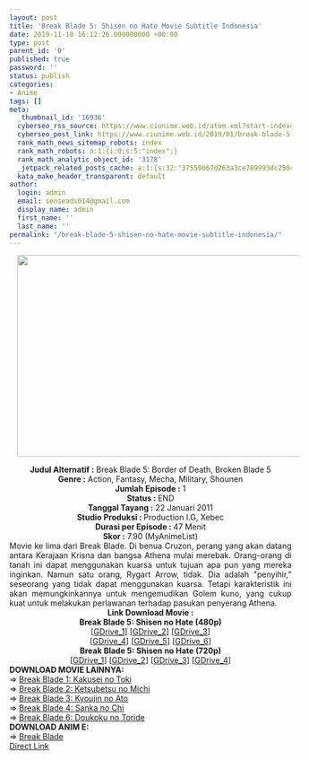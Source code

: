 ```yaml
---
layout: post
title: 'Break Blade 5: Shisen no Hate Movie Subtitle Indonesia'
date: 2019-11-18 16:12:26.000000000 +00:00
type: post
parent_id: '0'
published: true
password: ''
status: publish
categories:
- Anime
tags: []
meta:
  _thumbnail_id: '16936'
  cyberseo_rss_source: https://www.ciunime.web.id/atom.xml?start-index=2551&max-results=150
  cyberseo_post_link: https://www.ciunime.web.id/2019/01/break-blade-5-shisen-no-hate-movie.html
  rank_math_news_sitemap_robots: index
  rank_math_robots: a:1:{i:0;s:5:"index";}
  rank_math_analytic_object_id: '3178'
  _jetpack_related_posts_cache: a:1:{s:32:"37550b67d263a3ce789993dc25046c5f";a:2:{s:7:"expires";i:1649825880;s:7:"payload";a:0:{}}}
  kata_make_header_transparent: default
author:
  login: admin
  email: senseads014@gmail.com
  display_name: admin
  first_name: ''
  last_name: ''
permalink: "/break-blade-5-shisen-no-hate-movie-subtitle-indonesia/"
---
```

<div class="separator" style="clear: both; text-align: center;"><a href="https://1.bp.blogspot.com/-Q8G_wN-JrCA/XEhjmH8DQdI/AAAAAAAAIBA/tfB18L9zEL4tRtGnD9iy99bX-Ro_r2jvwCPcBGAYYCw/s1600/Break%2BBlade%2B5%2B-%2BShisen%2Bno%2BHate.jpg" imageanchor="1" style="margin-left: 1em; margin-right: 1em;"><img border="0" data-original-height="720" data-original-width="1280" height="360" src="{{ site.baseurl }}/assets/2019/11/Break%2BBlade%2B5%2B-%2BShisen%2Bno%2BHate.jpg" width="640" /></a></div>
<p>
<div style="text-align: center;"><b>Judul</b><b><b> Alternatif</b> :</b> Break Blade 5: Border of Death, Broken Blade 5</div>
<div style="text-align: center;"><b><b>Genre :</b></b> Action, Fantasy, Mecha, Military, Shounen</div>
<div style="text-align: center;"><b>Jumlah Episode :</b> 1<br /><b>Status :&nbsp;</b>END<br /><b>Tanggal Tayang :</b> 22 Januari 2011<br /><b>Studio Produksi : </b>Production I.G, Xebec<br /><b>Durasi per Episode : </b>47 Menit</div>
<div style="text-align: center;"><b>Skor :</b> 7.90 (MyAnimeList)</div>
<div style="text-align: center;"></div>
<div style="text-align: justify;">Movie ke lima dari Break Blade. Di benua Cruzon, perang yang akan datang antara Kerajaan Krisna dan bangsa Athena mulai merebak. Orang-orang di tanah ini dapat menggunakan kuarsa untuk tujuan apa pun yang mereka inginkan. Namun satu orang, Rygart Arrow, tidak. Dia adalah "penyihir," seseorang yang tidak dapat menggunakan kuarsa. Tetapi karakteristik ini akan memungkinkannya untuk mengemudikan Golem kuno, yang cukup kuat untuk melakukan perlawanan terhadap pasukan penyerang Athena.</div>
<div style="text-align: justify;"></div>
<div style="text-align: justify;"></div>
<div style="text-align: center;"><b>Link Download Movie :</b></div>
<div style="text-align: center;"></div>
<div style="text-align: center;"><b>Break Blade 5: Shisen no Hate (480p)</b><br />[<a href="https://drive.google.com/uc?id=1X3Xg_jvFXXJSCxU_sMXUaHYLBy8_PMKb" target="_blank" rel="noopener">GDrive_1</a>] [<a href="https://drive.google.com/uc?id=1wjrmSAhdfn8a8pM17xDkTOld0ABVJrrN" target="_blank" rel="noopener">GDrive_2</a>] [<a href="https://drive.google.com/uc?id=1cJujP6tmPtLr0lh0jImMZLwu-F2Pj4ae" target="_blank" rel="noopener">GDrive_3</a>]<br />[<a href="https://drive.google.com/uc?id=1UcQez6Cj3lCmPRUZDLmbRD0faQpiUtvD" target="_blank" rel="noopener">GDrive_4</a>] [<a href="https://drive.google.com/uc?id=1sGts6ZBpXSNQvIH0QFBT5MnoEIygdiNt" target="_blank" rel="noopener">GDrive_5</a>] [<a href="https://drive.google.com/uc?id=1yd2-WXw9ETmxJjAC73gGLvsFRiQXnvbC" target="_blank" rel="noopener">GDrive_6</a>]</div>
<div style="text-align: center;"><b>Break Blade 5: Shisen no Hate (720p)</b><br />[<a href="https://drive.google.com/uc?id=1jP7O57NxWCJn-M8NlcSi4nIYQr2GoI4T" target="_blank" rel="noopener">GDrive_1</a>] [<a href="https://drive.google.com/uc?id=18La_541rO7LBMgd-5SGMFkWI1b2Hpggl" target="_blank" rel="noopener">GDrive_2</a>] [<a href="https://drive.google.com/uc?id=1lE7YriUT_RKgMabSPSy-ylFt-FFPjm1x" target="_blank" rel="noopener">GDrive_3</a>] [<a href="https://drive.google.com/uc?id=1DlK8v0QbvJ85JVXsIrxTl0uDb2fNiIf7" target="_blank" rel="noopener">GDrive_4</a>]
<div style="text-align: left;">
<div style="text-align: left;"></div>
<div style="text-align: left;"><b>DOWNLOAD MOVIE LAINNYA:</b></div>
<div style="text-align: left;">=&gt;&nbsp;<a href="https://www.ciunime.web.id/2019/01/break-blade-1-kakusei-no-toki-movie.html" target="_blank" rel="noopener">Break Blade 1: Kakusei no Toki</a></div>
<div style="text-align: left;">=&gt;&nbsp;<a href="https://www.ciunime.web.id/2019/01/break-blade-2-ketsubetsu-no-michi-movie.html" target="_blank" rel="noopener">Break Blade 2: Ketsubetsu no Michi</a></div>
<div style="text-align: left;">=&gt;&nbsp;<a href="https://www.ciunime.web.id/2019/01/break-blade-3-kyoujin-no-ato-movie.html" target="_blank" rel="noopener">Break Blade 3: Kyoujin no Ato</a></div>
<div style="text-align: left;">=&gt;&nbsp;<a href="https://www.ciunime.web.id/2019/01/break-blade-4-sanka-no-chi-movie.html" target="_blank" rel="noopener">Break Blade 4: Sanka no Chi</a></div>
<div style="text-align: left;">=&gt;&nbsp;<a href="https://www.ciunime.web.id/2019/01/break-blade-6-doukoku-no-toride-movie.html" target="_blank" rel="noopener">Break Blade 6: Doukoku no Toride</a></div>
<div style="text-align: left;"></div>
<div style="text-align: left;"><b>DOWNLOAD ANIM E:</b></div>
<div style="text-align: left;"></div>
<div style="text-align: left;">=&gt;&nbsp;<a href="https://www.ciunime.web.id/2019/03/break-blade-episode-01-12-end-batch.html" target="_blank" rel="noopener">Break Blade</a></div>
<div style="text-align: left;"></div>
</div>
</div>
<link rel="stylesheet" href="https://cdnjs.cloudflare.com/ajax/libs/font-awesome/4.7.0/css/font-awesome.min.css" />
<div class="divbtn"> <a href="https://handymansurrender.com/fihup8buzv?key=94550f7ce39444073321dde3b8782f97" class="btn"><i class="fa fa-download"></i> Direct Link</a> </div>
